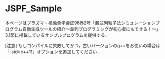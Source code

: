 # JSPF_Sample
本ページはプラズマ・核融合学会誌96巻2号「超並列粒子法シミュレーションプログラム自動生成ツールの紹介〜並列プログラミングが初心者にもできる！〜」3.1節に掲載しているサンプルプログラムを提供する．

[注意]
もしコンパイルに失敗してかつ，古いバージョンのg++をお使いの場合は「-std=c++11」オプションを追加してください．

